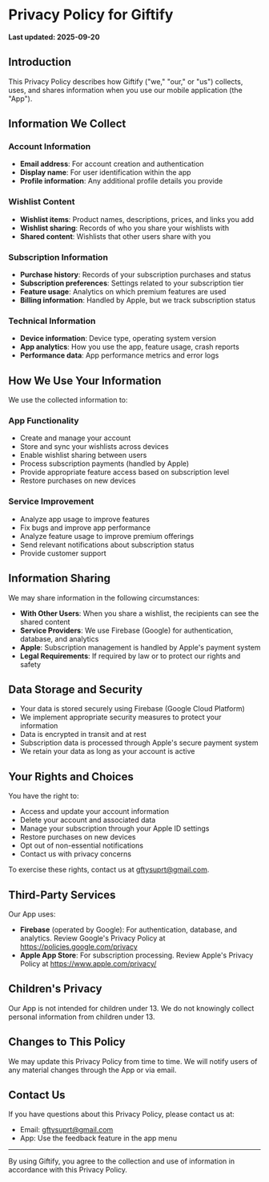 # Privacy Policy for Giftify

**Last updated: 2025-09-20**

## Introduction

This Privacy Policy describes how Giftify ("we," "our," or "us") collects, uses, and shares information when you use our mobile application (the "App").

## Information We Collect

### Account Information
- **Email address**: For account creation and authentication
- **Display name**: For user identification within the app
- **Profile information**: Any additional profile details you provide

### Wishlist Content
- **Wishlist items**: Product names, descriptions, prices, and links you add
- **Wishlist sharing**: Records of who you share your wishlists with
- **Shared content**: Wishlists that other users share with you

### Subscription Information
- **Purchase history**: Records of your subscription purchases and status
- **Subscription preferences**: Settings related to your subscription tier
- **Feature usage**: Analytics on which premium features are used
- **Billing information**: Handled by Apple, but we track subscription status

### Technical Information
- **Device information**: Device type, operating system version
- **App analytics**: How you use the app, feature usage, crash reports
- **Performance data**: App performance metrics and error logs

## How We Use Your Information

We use the collected information to:

### App Functionality
- Create and manage your account
- Store and sync your wishlists across devices
- Enable wishlist sharing between users
- Process subscription payments (handled by Apple)
- Provide appropriate feature access based on subscription level
- Restore purchases on new devices

### Service Improvement
- Analyze app usage to improve features
- Fix bugs and improve app performance
- Analyze feature usage to improve premium offerings
- Send relevant notifications about subscription status
- Provide customer support

## Information Sharing

We may share information in the following circumstances:

- **With Other Users**: When you share a wishlist, the recipients can see the shared content
- **Service Providers**: We use Firebase (Google) for authentication, database, and analytics
- **Apple**: Subscription management is handled by Apple's payment system
- **Legal Requirements**: If required by law or to protect our rights and safety

## Data Storage and Security

- Your data is stored securely using Firebase (Google Cloud Platform)
- We implement appropriate security measures to protect your information
- Data is encrypted in transit and at rest
- Subscription data is processed through Apple's secure payment system
- We retain your data as long as your account is active

## Your Rights and Choices

You have the right to:
- Access and update your account information
- Delete your account and associated data
- Manage your subscription through your Apple ID settings
- Restore purchases on new devices
- Opt out of non-essential notifications
- Contact us with privacy concerns

To exercise these rights, contact us at gftysuprt@gmail.com.

## Third-Party Services

Our App uses:
- **Firebase** (operated by Google): For authentication, database, and analytics. Review Google's Privacy Policy at https://policies.google.com/privacy
- **Apple App Store**: For subscription processing. Review Apple's Privacy Policy at https://www.apple.com/privacy/

## Children's Privacy

Our App is not intended for children under 13. We do not knowingly collect personal information from children under 13.

## Changes to This Policy

We may update this Privacy Policy from time to time. We will notify users of any material changes through the App or via email.

## Contact Us

If you have questions about this Privacy Policy, please contact us at:
- Email: gftysuprt@gmail.com
- App: Use the feedback feature in the app menu

---

By using Giftify, you agree to the collection and use of information in accordance with this Privacy Policy.
